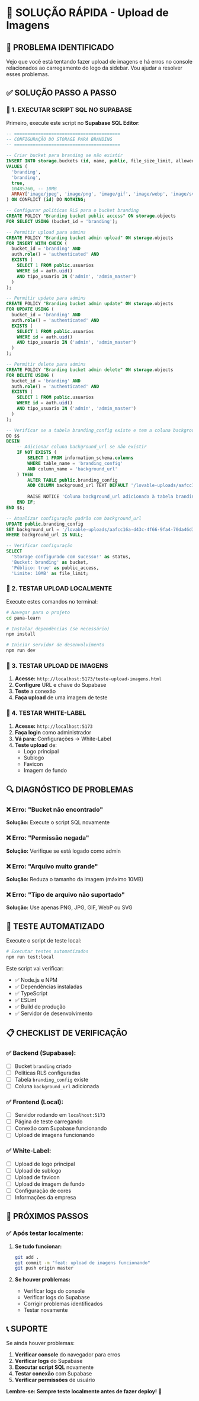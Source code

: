 # 🔧 **SOLUÇÃO RÁPIDA - Upload de Imagens**

## 🎯 **PROBLEMA IDENTIFICADO**

Vejo que você está tentando fazer upload de imagens e há erros no console relacionados ao carregamento do logo da sidebar. Vou ajudar a resolver esses problemas.

## ✅ **SOLUÇÃO PASSO A PASSO**

### **🔄 1. EXECUTAR SCRIPT SQL NO SUPABASE**

Primeiro, execute este script no **Supabase SQL Editor**:

```sql
-- ========================================
-- CONFIGURAÇÃO DO STORAGE PARA BRANDING
-- ========================================

-- Criar bucket para branding se não existir
INSERT INTO storage.buckets (id, name, public, file_size_limit, allowed_mime_types)
VALUES (
  'branding',
  'branding',
  true,
  10485760, -- 10MB
  ARRAY['image/jpeg', 'image/png', 'image/gif', 'image/webp', 'image/svg+xml']
) ON CONFLICT (id) DO NOTHING;

-- Configurar políticas RLS para o bucket branding
CREATE POLICY "Branding bucket public access" ON storage.objects
FOR SELECT USING (bucket_id = 'branding');

-- Permitir upload para admins
CREATE POLICY "Branding bucket admin upload" ON storage.objects
FOR INSERT WITH CHECK (
  bucket_id = 'branding' AND 
  auth.role() = 'authenticated' AND
  EXISTS (
    SELECT 1 FROM public.usuarios 
    WHERE id = auth.uid() 
    AND tipo_usuario IN ('admin', 'admin_master')
  )
);

-- Permitir update para admins
CREATE POLICY "Branding bucket admin update" ON storage.objects
FOR UPDATE USING (
  bucket_id = 'branding' AND 
  auth.role() = 'authenticated' AND
  EXISTS (
    SELECT 1 FROM public.usuarios 
    WHERE id = auth.uid() 
    AND tipo_usuario IN ('admin', 'admin_master')
  )
);

-- Permitir delete para admins
CREATE POLICY "Branding bucket admin delete" ON storage.objects
FOR DELETE USING (
  bucket_id = 'branding' AND 
  auth.role() = 'authenticated' AND
  EXISTS (
    SELECT 1 FROM public.usuarios 
    WHERE id = auth.uid() 
    AND tipo_usuario IN ('admin', 'admin_master')
  )
);

-- Verificar se a tabela branding_config existe e tem a coluna background_url
DO $$
BEGIN
    -- Adicionar coluna background_url se não existir
    IF NOT EXISTS (
        SELECT 1 FROM information_schema.columns 
        WHERE table_name = 'branding_config' 
        AND column_name = 'background_url'
    ) THEN
        ALTER TABLE public.branding_config 
        ADD COLUMN background_url TEXT DEFAULT '/lovable-uploads/aafcc16a-d43c-4f66-9fa4-70da46d38ccb.png';
        
        RAISE NOTICE 'Coluna background_url adicionada à tabela branding_config';
    END IF;
END $$;

-- Atualizar configuração padrão com background_url
UPDATE public.branding_config 
SET background_url = '/lovable-uploads/aafcc16a-d43c-4f66-9fa4-70da46d38ccb.png'
WHERE background_url IS NULL;

-- Verificar configuração
SELECT 
  'Storage configurado com sucesso!' as status,
  'Bucket: branding' as bucket,
  'Público: true' as public_access,
  'Limite: 10MB' as file_limit;
```

### **🔄 2. TESTAR UPLOAD LOCALMENTE**

Execute estes comandos no terminal:

```bash
# Navegar para o projeto
cd pana-learn

# Instalar dependências (se necessário)
npm install

# Iniciar servidor de desenvolvimento
npm run dev
```

### **🔄 3. TESTAR UPLOAD DE IMAGENS**

1. **Acesse:** `http://localhost:5173/teste-upload-imagens.html`
2. **Configure** URL e chave do Supabase
3. **Teste** a conexão
4. **Faça upload** de uma imagem de teste

### **🔄 4. TESTAR WHITE-LABEL**

1. **Acesse:** `http://localhost:5173`
2. **Faça login** como administrador
3. **Vá para:** Configurações → White-Label
4. **Teste upload** de:
   - Logo principal
   - Sublogo
   - Favicon
   - Imagem de fundo

## 🔍 **DIAGNÓSTICO DE PROBLEMAS**

### **❌ Erro: "Bucket não encontrado"**
**Solução:** Execute o script SQL novamente

### **❌ Erro: "Permissão negada"**
**Solução:** Verifique se está logado como admin

### **❌ Erro: "Arquivo muito grande"**
**Solução:** Reduza o tamanho da imagem (máximo 10MB)

### **❌ Erro: "Tipo de arquivo não suportado"**
**Solução:** Use apenas PNG, JPG, GIF, WebP ou SVG

## 🧪 **TESTE AUTOMATIZADO**

Execute o script de teste local:

```bash
# Executar testes automatizados
npm run test:local
```

Este script vai verificar:
- ✅ Node.js e NPM
- ✅ Dependências instaladas
- ✅ TypeScript
- ✅ ESLint
- ✅ Build de produção
- ✅ Servidor de desenvolvimento

## 📋 **CHECKLIST DE VERIFICAÇÃO**

### **✅ Backend (Supabase):**
- [ ] Bucket `branding` criado
- [ ] Políticas RLS configuradas
- [ ] Tabela `branding_config` existe
- [ ] Coluna `background_url` adicionada

### **✅ Frontend (Local):**
- [ ] Servidor rodando em `localhost:5173`
- [ ] Página de teste carregando
- [ ] Conexão com Supabase funcionando
- [ ] Upload de imagens funcionando

### **✅ White-Label:**
- [ ] Upload de logo principal
- [ ] Upload de sublogo
- [ ] Upload de favicon
- [ ] Upload de imagem de fundo
- [ ] Configuração de cores
- [ ] Informações da empresa

## 🚀 **PRÓXIMOS PASSOS**

### **✅ Após testar localmente:**

1. **Se tudo funcionar:**
   ```bash
   git add .
   git commit -m "feat: upload de imagens funcionando"
   git push origin master
   ```

2. **Se houver problemas:**
   - Verificar logs do console
   - Verificar logs do Supabase
   - Corrigir problemas identificados
   - Testar novamente

## 📞 **SUPORTE**

Se ainda houver problemas:

1. **Verificar console** do navegador para erros
2. **Verificar logs** do Supabase
3. **Executar script SQL** novamente
4. **Testar conexão** com Supabase
5. **Verificar permissões** de usuário

**Lembre-se: Sempre teste localmente antes de fazer deploy!** 🚀
